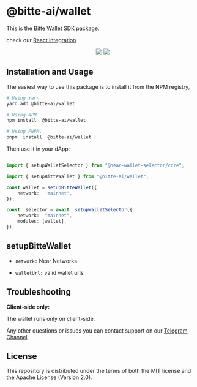 # @bitte-ai/wallet

This is the [Bitte Wallet](https://wallet.bitte.ai) SDK package.

check our [React integration](https://github.com/BitteProtocol/react/blob/main/README.md)


<p  align="center">

<img  src='https://img.shields.io/npm/dw/@bitte-ai/wallet'  />

<img  src='https://img.shields.io/bundlephobia/min/@bitte-ai/wallet'>

</p>


## Installation and Usage

The easiest way to use this package is to install it from the NPM registry,


```bash
# Using Yarn
yarn add @bitte-ai/wallet

# Using NPM.
npm install  @bitte-ai/wallet

# Using PNPM.
pnpm  install  @bitte-ai/wallet
```


Then use it in your dApp:

```ts

import { setupWalletSelector } from "@near-wallet-selector/core";

import { setupBitteWallet } from "@bitte-ai/wallet";

const wallet = setupBitteWallet({
	network:  'mainnet',
});

const  selector = await  setupWalletSelector({
	network:  "mainnet",
	modules: [wallet],
});

```


## setupBitteWallet

 -  `network:` Near Networks

 -  `walletUrl:` valid wallet urls


## Troubleshooting

**Client-side only:**

The wallet runs only on client-side.

Any other questions or issues you can contact support on our [Telegram Channel](https://telegram.me/mintdev).


## License

This repository is distributed under the terms of both the MIT license and the Apache License (Version 2.0).